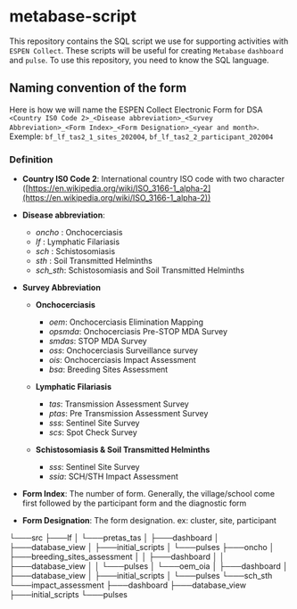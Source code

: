 # metabase-script
This repository contains the SQL script we use for supporting activities with `ESPEN Collect`. These scripts will be useful for creating `Metabase` `dashboard` and `pulse`. To use this repository, you need to know the SQL language.

## Naming convention of the form
Here is how we will name the ESPEN Collect Electronic Form for DSA
`<Country IS0 Code 2>_<Disease abbreviation>_<Survey Abbreviation>_<Form Index>_<Form Designation>_<year and month>`. Exemple: `bf_lf_tas2_1_sites_202004`, `bf_lf_tas2_2_participant_202004`

### Definition
- **Country IS0 Code 2**: International country ISO code with two character ([https://en.wikipedia.org/wiki/ISO_3166-1_alpha-2](https://en.wikipedia.org/wiki/ISO_3166-1_alpha-2))
- **Disease abbreviation**:
  - *oncho* : Onchocerciasis
  - *lf* : Lymphatic Filariasis
  - *sch* : Schistosomiasis
  - *sth* : Soil Transmitted Helminths
  - *sch_sth*: Schistosomiasis and Soil Transmitted Helminths

- **Survey Abbreviation**
  - **Onchocerciasis**
    - *oem*: Onchocerciasis Elimination Mapping
    - *opsmda*: Onchocerciasis Pre-STOP MDA Survey
    - *smdas*: STOP MDA Survey
    - *oss*: Onchocerciasis Surveillance survey
    - *ois*:  Onchocerciasis Impact Assessment
    - *bsa*: Breeding Sites Assessment
  
  - **Lymphatic Filariasis**
    - *tas*: Transmission Assessment Survey
    - *ptas*: Pre Transmission Assessment Survey
    - *sss*: Sentinel Site Survey
    - *scs*: Spot Check Survey
  
  - **Schistosomiasis & Soil Transmitted Helminths**
    - *sss*: Sentinel Site Survey
    - *ssia*:  SCH/STH Impact Assessment

- **Form Index**: The number of form. Generally, the village/school come first followed by the participant form and the diagnostic form

- **Form Designation**: The form designation. ex: cluster, site, participant

└───src
    ├───lf
    │   └───pretas_tas
    │       ├───dashboard
    │       ├───database_view
    │       ├───initial_scripts
    │       └───pulses
    ├───oncho
    │   ├───breeding_sites_assessment
    │   │   ├───dashboard
    │   │   ├───database_view
    │   │   └───pulses
    │   └───oem_oia
    │       ├───dashboard
    │       ├───database_view
    │       ├───initial_scripts
    │       └───pulses
    └───sch_sth
        └───impact_assessment
            ├───dashboard
            ├───database_view
            ├───initial_scripts
            └───pulses

